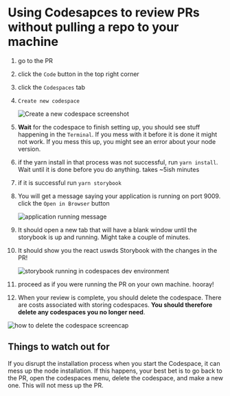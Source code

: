 # Using Codesapces to review PRs without pulling a repo to your machine

1. go to the PR
2. click the `Code` button in the top right corner
3. click the `Codespaces` tab
4. `Create new codespace`

   ![Create a new codespace screenshot](https://github.com/trussworks/react-uswds/assets/59394696/9ebfff8a-353c-4064-bf70-8712bbfbbeda)

5. **Wait** for the codespace to finish setting up, you should see stuff happening in the `Terminal`. If you mess with it before it is done it might not work. If you mess this up, you might see an error about your node version.
6. if the yarn install in that process was not successful, run `yarn install`. Wait until it is done before you do anything. takes ~5ish minutes
7. if it is successful run `yarn storybook`
8. You will get a message saying your application is running on port 9009. click the `Open in Browser` button

   ![application running message](https://github.com/trussworks/react-uswds/assets/59394696/9d6ac91d-5ea2-4bbc-a64d-685076444354)

9. It should open a new tab that will have a blank window until the storybook is up and running. Might take a couple of minutes.
10. It should show you the react uswds Storybook with the changes in the PR!

    ![storybook running in codespaces dev environment](https://github.com/trussworks/react-uswds/assets/59394696/cdfc67de-711f-43c2-928a-284158744f1f)

11. proceed as if you were running the PR on your own machine. hooray!
12. When your review is complete, you should delete the codespace. There are costs associated with storing codespaces. **You should therefore delete any codespaces you no longer need**.

![how to delete the codespace screencap](https://github.com/trussworks/react-uswds/assets/59394696/45c1ea01-28f3-4b77-a6da-b6af81546bbc)

## Things to watch out for

If you disrupt the installation process when you start the Codespace, it can mess up the node installation. If this happens, your best bet is to go back to the PR, open the codespaces menu, delete the codespace, and make a new one. This will not mess up the PR.
